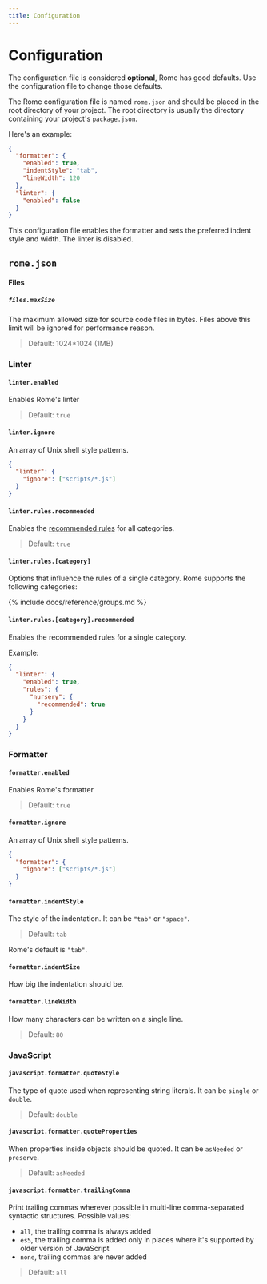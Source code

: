 ```yaml
---
title: Configuration
---
```


<!-- Make sure to update the redirect in `static/_redirects` when changing the configuration title -->

# Configuration

The configuration file is considered **optional**, Rome has good defaults. Use the configuration
file to change those defaults.

The Rome configuration file is named `rome.json` and should be placed in the root directory of your project. The root
directory is usually the directory containing your project's `package.json`.

Here's an example:

```json
{
  "formatter": {
    "enabled": true,
    "indentStyle": "tab",
    "lineWidth": 120
  },
  "linter": {
    "enabled": false
  }
}
```

This configuration file enables the formatter and sets the preferred indent style and width. The linter is disabled.

## `rome.json`

#### Files

##### `files.maxSize`

The maximum allowed size for source code files in bytes. Files above
this limit will be ignored for performance reason.

> Default: 1024*1024 (1MB)

### Linter

#### `linter.enabled`

Enables Rome's linter

> Default: `true`

#### `linter.ignore`

An array of Unix shell style patterns.

```json
{
  "linter": {
    "ignore": ["scripts/*.js"]
  }
}
```

#### `linter.rules.recommended`

Enables the [recommended rules](/lint/rules) for all categories.

> Default: `true`

#### `linter.rules.[category]`

Options that influence the rules of a single category. Rome supports the following categories:

{% include docs/reference/groups.md %}

#### `linter.rules.[category].recommended`

Enables the recommended rules for a single category.

Example:

```json
{
  "linter": {
    "enabled": true,
    "rules": {
      "nursery": {
        "recommended": true
      }
    }
  }
}
```

### Formatter

#### `formatter.enabled`

Enables Rome's formatter

> Default: `true`

#### `formatter.ignore`

An array of Unix shell style patterns.

```json
{
  "formatter": {
    "ignore": ["scripts/*.js"]
  }
}
```

#### `formatter.indentStyle`

The style of the indentation. It can be `"tab"` or `"space"`.

> Default: `tab`

Rome's default is `"tab"`.

#### `formatter.indentSize`

How big the indentation should be.

#### `formatter.lineWidth`

How many characters can be written on a single line.

> Default: `80`

### JavaScript

#### `javascript.formatter.quoteStyle`

The type of quote used when representing string literals. It can be `single` or `double`.

> Default: `double`

#### `javascript.formatter.quoteProperties`

When properties inside objects should be quoted. It can be `asNeeded` or `preserve`.

> Default: `asNeeded`

#### `javascript.formatter.trailingComma`

Print trailing commas wherever possible in multi-line comma-separated syntactic structures. Possible values:
- `all`, the trailing comma is always added
- `es5`, the trailing comma is added only in places where it's supported by older version of JavaScript
- `none`, trailing commas are never added

> Default: `all`
